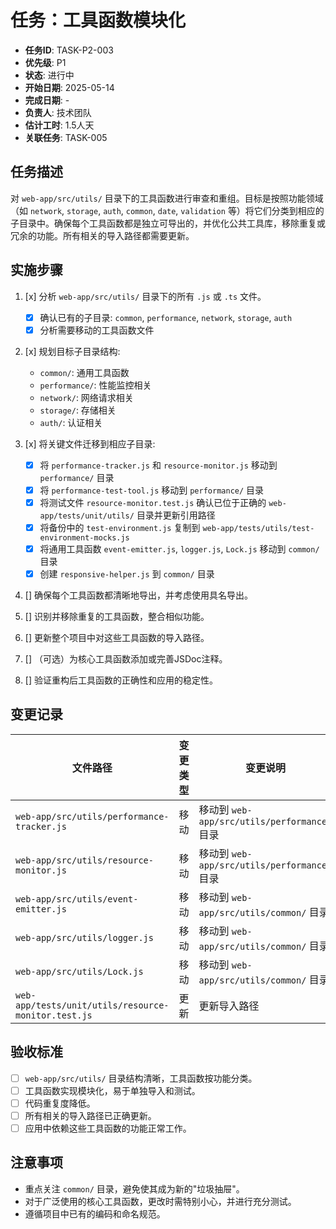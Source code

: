 # 任务：工具函数模块化

- **任务ID**: TASK-P2-003
- **优先级**: P1
- **状态**: 进行中
- **开始日期**: 2025-05-14
- **完成日期**: -
- **负责人**: 技术团队
- **估计工时**: 1.5人天
- **关联任务**: TASK-005

## 任务描述

对 `web-app/src/utils/` 目录下的工具函数进行审查和重组。目标是按照功能领域（如 `network`, `storage`, `auth`, `common`, `date`, `validation` 等）将它们分类到相应的子目录中。确保每个工具函数都是独立可导出的，并优化公共工具库，移除重复或冗余的功能。所有相关的导入路径都需要更新。

## 实施步骤

1. [x] 分析 `web-app/src/utils/` 目录下的所有 `.js` 或 `.ts` 文件。
   - [x] 确认已有的子目录: `common`, `performance`, `network`, `storage`, `auth`
   - [x] 分析需要移动的工具函数文件

2. [x] 规划目标子目录结构:
   - `common/`: 通用工具函数
   - `performance/`: 性能监控相关
   - `network/`: 网络请求相关
   - `storage/`: 存储相关
   - `auth/`: 认证相关

3. [x] 将关键文件迁移到相应子目录:
   - [x] 将 `performance-tracker.js` 和 `resource-monitor.js` 移动到 `performance/` 目录 
   - [x] 将 `performance-test-tool.js` 移动到 `performance/` 目录
   - [x] 将测试文件 `resource-monitor.test.js` 确认已位于正确的 `web-app/tests/unit/utils/` 目录并更新引用路径
   - [x] 将备份中的 `test-environment.js` 复制到 `web-app/tests/utils/test-environment-mocks.js`
   - [x] 将通用工具函数 `event-emitter.js`, `logger.js`, `Lock.js` 移动到 `common/` 目录
   - [x] 创建 `responsive-helper.js` 到 `common/` 目录

4. [] 确保每个工具函数都清晰地导出，并考虑使用具名导出。
5. [] 识别并移除重复的工具函数，整合相似功能。
6. [] 更新整个项目中对这些工具函数的导入路径。
7. [] （可选）为核心工具函数添加或完善JSDoc注释。
8. [] 验证重构后工具函数的正确性和应用的稳定性。

## 变更记录

| 文件路径 | 变更类型 | 变更说明 |
|---------|---------|---------|
| `web-app/src/utils/performance-tracker.js` | 移动 | 移动到 `web-app/src/utils/performance/` 目录 |
| `web-app/src/utils/resource-monitor.js` | 移动 | 移动到 `web-app/src/utils/performance/` 目录 |
| `web-app/src/utils/event-emitter.js` | 移动 | 移动到 `web-app/src/utils/common/` 目录 |
| `web-app/src/utils/logger.js` | 移动 | 移动到 `web-app/src/utils/common/` 目录 |
| `web-app/src/utils/Lock.js` | 移动 | 移动到 `web-app/src/utils/common/` 目录 |
| `web-app/tests/unit/utils/resource-monitor.test.js` | 更新 | 更新导入路径 |

## 验收标准

- [ ] `web-app/src/utils/` 目录结构清晰，工具函数按功能分类。
- [ ] 工具函数实现模块化，易于单独导入和测试。
- [ ] 代码重复度降低。
- [ ] 所有相关的导入路径已正确更新。
- [ ] 应用中依赖这些工具函数的功能正常工作。

## 注意事项

- 重点关注 `common/` 目录，避免使其成为新的"垃圾抽屉"。
- 对于广泛使用的核心工具函数，更改时需特别小心，并进行充分测试。
- 遵循项目中已有的编码和命名规范。 